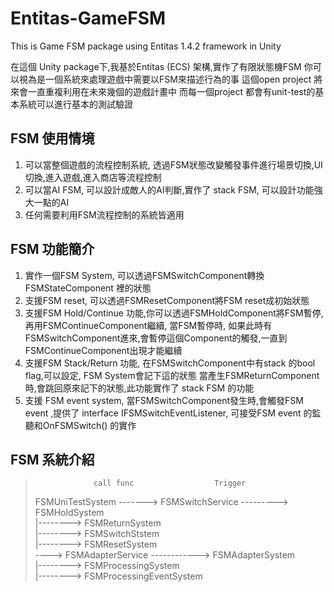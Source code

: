 # Entitas-GameFSM
This is Game FSM package using Entitas 1.4.2 framework in Unity


在這個 Unity package下,我基於Entitas (ECS) 架構,實作了有限狀態機FSM
你可以視為是一個系統來處理遊戲中需要以FSM來描述行為的事
這個open project 將來會一直重複利用在未來幾個的遊戲計畫中
而每一個project 都會有unit-test的基本系統可以進行基本的測試驗證


## FSM 使用情境
1. 可以當整個遊戲的流程控制系統, 透過FSM狀態改變觸發事件進行場景切換,UI切換,進入遊戲,進入商店等流程控制
2. 可以當AI FSM, 可以設計成敵人的AI判斷,實作了 stack FSM, 可以設計功能強大一點的AI
3. 任何需要利用FSM流程控制的系統皆適用


## FSM 功能簡介
1. 實作一個FSM System, 可以透過FSMSwitchComponent轉換FSMStateComponent 裡的狀態
2. 支援FSM reset, 可以透過FSMResetComponent將FSM reset成初始狀態
3. 支援FSM Hold/Continue 功能,你可以透過FSMHoldComponent將FSM暫停,再用FSMContinueComponent繼續, 當FSM暫停時, 如果此時有FSMSwitchComponent進來,會暫停這個Component的觸發,一直到FSMContinueComponent出現才能繼續
4. 支援FSM Stack/Return 功能, 在FSMSwitchComponent中有stack 的bool flag,可以設定, FSM System會記下這的狀態 當產生FSMReturnComponent時,會跳回原來記下的狀態,此功能實作了 stack FSM 的功能
5. 支援 FSM event system, 當FSMSwitchComponent發生時,會觸發FSM event ,提供了 interface IFSMSwitchEventListener, 可接受FSM event 的監聽和OnFSMSwitch() 的實作

## FSM 系統介紹  

>                  call func                  Trigger  
> FSMUniTestSystem -------> FSMSwitchService ---------> FSMHoldSystem  
>                                            |--------> FSMReturnSystem  
>                                            |--------> FSMSwitchStstem  
>                                            |--------> FSMResetSystem                                                        
>                 ----> FSMAdapterService ------------> FSMAdapterSystem  
>                                            |--------> FSMProcessingSystem  
>                                            |--------> FSMProcessingEventSystem  
                                            


